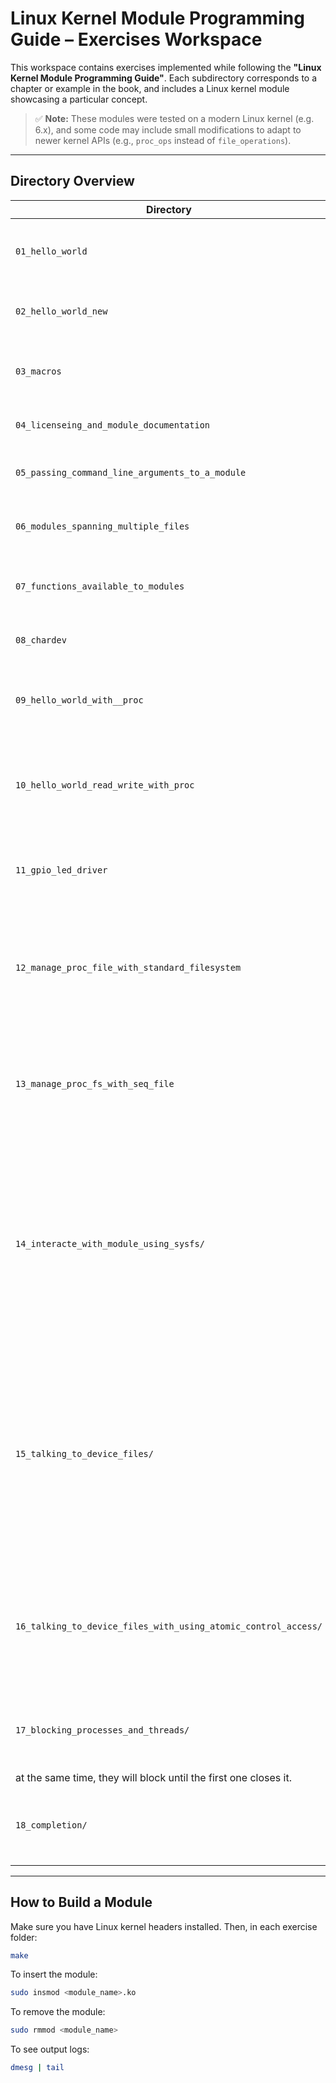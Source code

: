 # Linux Kernel Module Programming Guide – Exercises Workspace

This workspace contains exercises implemented while following the **"Linux Kernel Module Programming Guide"**. Each subdirectory corresponds to a chapter or example in the book, and includes a Linux kernel module showcasing a particular concept.

> ✅ **Note:** These modules were tested on a modern Linux kernel (e.g. 6.x), and some code may include small modifications to adapt to newer kernel APIs (e.g., `proc_ops` instead of `file_operations`).

---

## Directory Overview

| Directory | Description |
|----------|-------------|
| `01_hello_world` | Basic "Hello, World!" kernel module. Introduces `module_init()` and `module_exit()`. |
| `02_hello_world_new` | An improved Hello World with cleaner Makefile or logging style. |
| `03_macros` | Demonstrates kernel macros like `__init`, `__exit`, and logging macros (`pr_info`, `printk`). |
| `04_licenseing_and_module_documentation` | Uses `MODULE_LICENSE`, `MODULE_AUTHOR`, etc., to document modules. |
| `05_passing_command_line_arguments_to_a_module` | Shows how to pass parameters using `module_param()` and `module_param_array()`. |
| `06_modules_spanning_multiple_files` | Builds a kernel module from multiple `.c` files and links them together. |
| `07_functions_available_to_modules` | Lists or demonstrates various kernel symbols and exported functions accessible to modules. |
| `08_chardev` | A basic character device driver using `register_chrdev()`. |
| `09_hello_world_with__proc` | Adds a `/proc` file to interact with user space. Introduces `proc_create`, `proc_ops`, and reading from `/proc`. |
| `10_hello_world_read_write_with_proc` | Adds a `/proc` file to interact with user space. Introduces `proc_create`, `proc_ops`, reading from `/proc`, and writing into the `/proc`. |
| `11_gpio_led_driver` | Adds a `/proc` file to interact with user space to handle gpio drivers. With an user-space example to toggle a led. |
| `12_manage_proc_file_with_standard_filesystem` | Demonstrates how to use standard file operations (`read`, `write`, `open`, `release`) with `/proc` files. Builds a 2KB buffer for data exchange between user space and kernel. |
| `13_manage_proc_fs_with_seq_file` | Demonstrates how to manage the proc fs using the sequence fs with operations like (`start`, `stop`, `next`, `show`) with `/proc` files. for data read only from kernel space to user space. |
| `14_interacte_with_module_using_sysfs/` | Demonstrates how to interact with kernel modules using the sysfs interface (`/sys`), allowing structured access to kernel objects and their attributes. Supports both reading and writing between user space and kernel space, enabling configuration and monitoring of kernel module parameters at runtime. |
`15_talking_to_device_files/` | Demonstrates how to communicate with kernel modules using standard file operations (`open`, `read`, `write`, `close`) via device files in `/dev`. This lab covers creating character device drivers, registering them with the kernel, and accessing them from user space through file descriptors, enabling raw data exchange and control. |
`16_talking_to_device_files_with_using_atomic_control_access/` | Demonstrates how to communicate with kernel modules using standard file operations (`open`, `read`, `write`, `close`) via device files in `/dev`. with contronl the access to the device file with atomic. |
`17_blocking_processes_and_threads/` | Demonstrates how to use blocking processes and threads. if several processes try to open it
at the same time, they will block until the first one closes it. |
`18_completion/` | Demonstrates how to use completions to block a process until another process signals that a task is complete. |

---

## How to Build a Module

Make sure you have Linux kernel headers installed. Then, in each exercise folder:

```bash
make
```

To insert the module:

```bash
sudo insmod <module_name>.ko
```

To remove the module:

```bash
sudo rmmod <module_name>
```

To see output logs:

```bash
dmesg | tail
```

